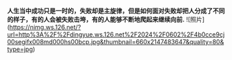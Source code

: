**人生当中成功只是一时的，失败却是主旋律，但是如何面对失败却把人分成了不同的样子，有的人会被失败击垮，有的人能够不断地爬起来继续向前.** 
![照片] (https://nimg.ws.126.net/?url=http%3A%2F%2Fdingyue.ws.126.net%2F2024%2F0602%2F4b0cce9cj00segifx008md000hs00bcp.jpg&thumbnail=660x2147483647&quality=80&type=jpg)
